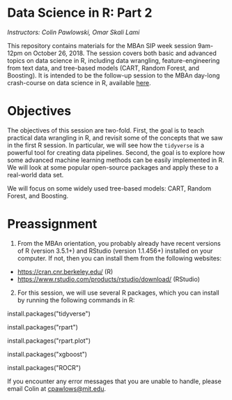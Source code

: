 # Data Science in R: Part 2
*Instructors: Colin Pawlowski, Omar Skali Lami*

This repository contains materials for the MBAn SIP week session 9am-12pm on October 26, 2018.  The session covers both basic and advanced topics on data science in R, including data wrangling, feature-engineering from text data, and tree-based models (CART, Random Forest, and Boosting).  It is intended to be the follow-up session to the MBAn day-long crash-course on data science in R, available [here](https://github.com/PhilChodrow/mban_orientation/tree/master/data_science_intro).  

# Objectives

The objectives of this session are two-fold.  First, the goal is to teach practical data wrangling in R, and revisit some of the concepts that we saw in the first R session.  In particular, we will see how the `tidyverse` is a powerful tool for creating data pipelines.  Second, the goal is to explore how some advanced machine learning methods can be easily implemented in R.  We will look at some popular open-source packages and apply these to a real-world data set.  


We will focus on some widely used tree-based models: CART, Random Forest, and Boosting.  



# Preassignment

1.  From the MBAn orientation, you probably already have recent versions of R (version 3.5.1+) and RStudio (version 1.1.456+)
installed on your computer.  If not, then you can install them from the following websites:

 - https://cran.cnr.berkeley.edu/ (R)
 - https://www.rstudio.com/products/rstudio/download/ (RStudio)



2.  For this session, we will use several R packages, which you can install by running the following commands in R:

install.packages("tidyverse")

install.packages("rpart")

install.packages("rpart.plot")

install.packages("xgboost")

install.packages("ROCR")


If you encounter any error messages that you are unable to handle, please email Colin at cpawlows@mit.edu.

